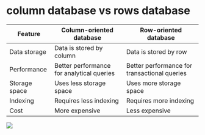 # column database vs rows database
|Feature|Column-oriented database|Row-oriented database|
|---|---|---|
|Data storage|Data is stored by column|Data is stored by row|
|Performance|Better performance for analytical queries|Better performance for transactional queries|
|Storage space|Uses less storage space|Uses more storage space|
|Indexing|Requires less indexing|Requires more indexing|
|Cost|More expensive|Less expensive|

![](https://www.youtube.com/watch?v=XNrsRVMfj1c)
